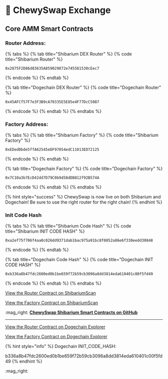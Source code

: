 # 🔄 ChewySwap Exchange

## Core AMM Smart Contracts

### Router Address:

{% tabs %}
{% tab title="Shibarium DEX Router" %}
{% code title="Shibarium Router" %}
```
0x2875F2D86d83635A859029872e745581530cEec7
```
{% endcode %}
{% endtab %}

{% tab title="Dogechain DEX Router" %}
{% code title="Dogechain Router" %}
```
0x45AFCf57F7e3F3B9cA70335E5E85e4F77DcC5087
```
{% endcode %}
{% endtab %}
{% endtabs %}

### Factory Address:

{% tabs %}
{% tab title="Shibarium Factory" %}
{% code title="Shibarium Factory" %}
```
0xEDedDbde5ffA62545eDF97054edC11013ED72125
```
{% endcode %}
{% endtab %}

{% tab title="Dogechain Factory" %}
{% code title="Dogechain Factory" %}
```
0x7C10a3b7EcD42dd7D79C0b9d58dDB812f92B574A
```
{% endcode %}
{% endtab %}
{% endtabs %}

{% hint style="success" %}
ChewySwap is now live on both Shibarium and Dogechain! Be sure to use the right router for the right chain!
{% endhint %}

### Init Code Hash

{% tabs %}
{% tab title="Shibarium Code Hash" %}
{% code title="Shibarium INIT CODE HASH" %}
```
0xa2ef75f706f4aa0c026dd9371dab1bac975a91bc8f0852a86e6f330eedd30848
```
{% endcode %}
{% endtab %}

{% tab title="Dogechain Code Hash" %}
{% code title="Dogechain INIT CODE HASH" %}
```
0xb336a8b47fdc2600ed0b1be659f72b59cb3096a8dd3814eda610401c00f5fd49
```
{% endcode %}
{% endtab %}
{% endtabs %}



[View the Router Contract on ShibariumScan](https://www.shibariumscan.io/address/0x2875F2D86d83635A859029872e745581530cEec7)

[View the Factory Contract on ShibariumScan](https://www.shibariumscan.io/address/0xEDedDbde5ffA62545eDF97054edC11013ED72125?ref=blog.shib.io)

:mag\_right: [**ChewySwap Shibarium Smart Contracts on GitHub**](https://github.com/ChewySwap/chewyswap-contracts)

***

[View the Router Contract on Dogechain Explorer](https://explorer.dogechain.dog/address/0x45AFCf57F7e3F3B9cA70335E5E85e4F77DcC5087/contracts#address-tabs)

[View the Factory Contract on Dogechain Explorer](https://explorer.dogechain.dog/address/0x7C10a3b7EcD42dd7D79C0b9d58dDB812f92B574A/contracts#address-tabs)

{% hint style="info" %}
Dogechain INIT\_CODE\_HASH:

b336a8b47fdc2600ed0b1be659f72b59cb3096a8dd3814eda610401c00f5fd49
{% endhint %}

:mag\_right:&#x20;
